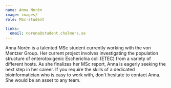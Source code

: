 ```yaml
---
name: Anna Norén
image: images/
role: MSc-student

links:
  email: norena@student.chalmers.se
---
```


Anna Norén is a talented MSc student currently working with the von Mentzer Group. Her current project involves investigating the population structure of enterotoxigenic Escherichia coli (ETEC) from a variety of different hosts. As she finalizes her MSc report, Anna is eagerly seeking the next step in her career. If you require the skills of a dedicated bioinformatician who is easy to work with, don't hesitate to contact Anna. She would be an asset to any team.
